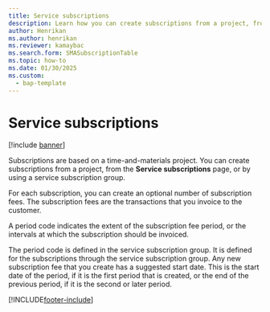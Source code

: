 ```yaml
---
title: Service subscriptions
description: Learn how you can create subscriptions from a project, from the Service subscriptions page, or by using a service subscription group.
author: Henrikan
ms.author: henrikan
ms.reviewer: kamaybac
ms.search.form: SMASubscriptionTable
ms.topic: how-to
ms.date: 01/30/2025
ms.custom: 
  - bap-template
---
```


# Service subscriptions

[!include [banner](../includes/banner.md)]

Subscriptions are based on a time-and-materials project. You can create subscriptions from a project, from the **Service subscriptions** page, or by using a service subscription group.

For each subscription, you can create an optional number of subscription fees. The subscription fees are the transactions that you invoice to the customer.

A period code indicates the extent of the subscription fee period, or the intervals at which the subscription should be invoiced.

The period code is defined in the service subscription group. It is defined for the subscriptions through the service subscription group. Any new subscription fee that you create has a suggested start date. This is the start date of the period, if it is the first period that is created, or the end of the previous period, if it is the second or later period.

[!INCLUDE[footer-include](../../includes/footer-banner.md)]
